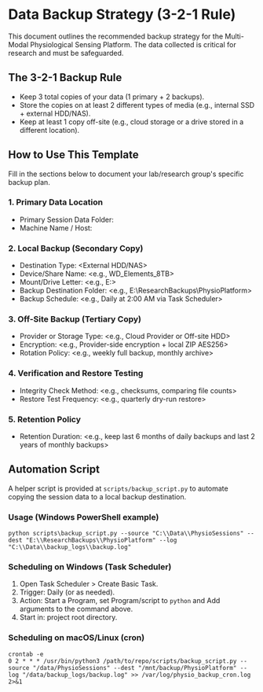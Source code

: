 # Data Backup Strategy (3-2-1 Rule)

This document outlines the recommended backup strategy for the Multi-Modal Physiological Sensing Platform. The data collected is critical for research and must be safeguarded.

## The 3-2-1 Backup Rule
- Keep 3 total copies of your data (1 primary + 2 backups).
- Store the copies on at least 2 different types of media (e.g., internal SSD + external HDD/NAS).
- Keep at least 1 copy off-site (e.g., cloud storage or a drive stored in a different location).

## How to Use This Template
Fill in the sections below to document your lab/research group's specific backup plan.

### 1. Primary Data Location
- Primary Session Data Folder: <path to your session data folder>
- Machine Name / Host: <hostname of PC Controller>

### 2. Local Backup (Secondary Copy)
- Destination Type: <External HDD/NAS>
- Device/Share Name: <e.g., WD_Elements_8TB>
- Mount/Drive Letter: <e.g., E:\>
- Backup Destination Folder: <e.g., E:\ResearchBackups\PhysioPlatform>
- Backup Schedule: <e.g., Daily at 2:00 AM via Task Scheduler>

### 3. Off-Site Backup (Tertiary Copy)
- Provider or Storage Type: <e.g., Cloud Provider or Off-site HDD>
- Encryption: <e.g., Provider-side encryption + local ZIP AES256>
- Rotation Policy: <e.g., weekly full backup, monthly archive>

### 4. Verification and Restore Testing
- Integrity Check Method: <e.g., checksums, comparing file counts>
- Restore Test Frequency: <e.g., quarterly dry-run restore>

### 5. Retention Policy
- Retention Duration: <e.g., keep last 6 months of daily backups and last 2 years of monthly backups>

## Automation Script
A helper script is provided at `scripts/backup_script.py` to automate copying the session data to a local backup destination.

### Usage (Windows PowerShell example)
```
python scripts\backup_script.py --source "C:\\Data\\PhysioSessions" --dest "E:\\ResearchBackups\\PhysioPlatform" --log "C:\\Data\\backup_logs\\backup.log"
```

### Scheduling on Windows (Task Scheduler)
1. Open Task Scheduler > Create Basic Task.
2. Trigger: Daily (or as needed).
3. Action: Start a Program, set Program/script to `python` and Add arguments to the command above.
4. Start in: project root directory.

### Scheduling on macOS/Linux (cron)
```
crontab -e
0 2 * * * /usr/bin/python3 /path/to/repo/scripts/backup_script.py --source "/data/PhysioSessions" --dest "/mnt/backup/PhysioPlatform" --log "/data/backup_logs/backup.log" >> /var/log/physio_backup_cron.log 2>&1
```
